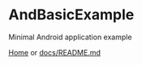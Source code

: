 # AndBasicExample

Minimal Android application example

[Home](https://pexmor.github.io/AndBasicExample/) or [docs/README.md](docs/README.md)
